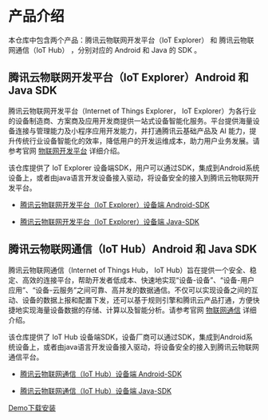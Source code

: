 # 产品介绍

本仓库中包含两个产品：腾讯云物联网开发平台（IoT Explorer） 和 腾讯云物联网通信（IoT Hub） ，分别对应的 Android 和 Java 的 SDK 。

## 腾讯云物联网开发平台（IoT Explorer）Android 和 Java SDK

腾讯云物联网开发平台（Internet of Things Explorer， IoT Explorer）为各行业的设备制造商、方案商及应用开发商提供一站式设备智能化服务。平台提供海量设备连接与管理能力及小程序应用开发能力，并打通腾讯云基础产品及 AI 能力，提升传统行业设备智能化的效率，降低用户的开发运维成本，助力用户业务发展。请参考官网 [物联网开发平台](https://cloud.tencent.com/document/product/1081) 详细介绍。

该仓库提供了 IoT Explorer 设备端SDK，用户可以通过SDK，集成到Android系统设备上，或者由java语言开发设备接入驱动，将设备安全的接入到腾讯云物联网开发平台。

* [腾讯云物联网开发平台（IoT Explorer）设备端 Android-SDK](explorer-device-android/README.md)

* [腾讯云物联网开发平台（IoT Explorer）设备端 Java-SDK](explorer-device-java/README.md)

## 腾讯云物联网通信（IoT Hub）Android 和 Java SDK

腾讯云物联网通信（Internet of Things Hub， IoT Hub）旨在提供一个安全、稳定、高效的连接平台，帮助开发者低成本、快速地实现“设备-设备”、“设备-用户应用”、“设备-云服务”之间可靠、高并发的数据通信。不仅可以实现设备之间的互动、设备的数据上报和配置下发，还可以基于规则引擎和腾讯云产品打通，方便快捷地实现海量设备数据的存储、计算以及智能分析。请参考官网 [物联网通信](https://cloud.tencent.com/document/product/634) 详细介绍。

该仓库提供了 IoT Hub 设备端SDK，设备厂商可以通过SDK，集成到Android系统设备上，或者由java语言开发设备接入驱动，将设备安全的接入到腾讯云物联网通信平台。

* [腾讯云物联网通信（IoT Hub）设备端 Android-SDK](hub-device-android/README.md)

* [腾讯云物联网通信（IoT Hub）设备端 Java-SDK](hub-device-java/README.md)

[Demo下载安装](https://github.com/tencentyun/iot-device-android/wiki/下载安装)
